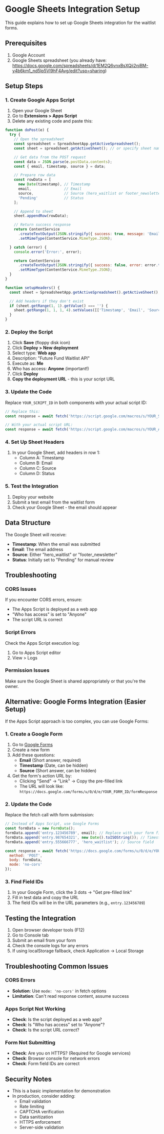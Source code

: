 # Google Sheets Integration Setup

This guide explains how to set up Google Sheets integration for the waitlist forms.

## Prerequisites

1. Google Account
2. Google Sheets spreadsheet (you already have: https://docs.google.com/spreadsheets/d/1EM2Q6vnxBsXQii2njBM-y4b6km1_nd5lp5VI9hF4Avg/edit?usp=sharing)

## Setup Steps

### 1. Create Google Apps Script

1. Open your Google Sheet
2. Go to **Extensions > Apps Script**
3. Delete any existing code and paste this:

```javascript
function doPost(e) {
  try {
    // Open the spreadsheet
    const spreadsheet = SpreadsheetApp.getActiveSpreadsheet();
    const sheet = spreadsheet.getActiveSheet(); // or specify sheet name: spreadsheet.getSheetByName('Sheet1')

    // Get data from the POST request
    const data = JSON.parse(e.postData.contents);
    const { email, timestamp, source } = data;

    // Prepare row data
    const rowData = [
      new Date(timestamp), // Timestamp
      email,               // Email
      source,              // Source (hero_waitlist or footer_newsletter)
      'Pending'            // Status
    ];

    // Append to sheet
    sheet.appendRow(rowData);

    // Return success response
    return ContentService
      .createTextOutput(JSON.stringify({ success: true, message: 'Email added successfully' }))
      .setMimeType(ContentService.MimeType.JSON);

  } catch (error) {
    console.error('Error:', error);

    return ContentService
      .createTextOutput(JSON.stringify({ success: false, error: error.toString() }))
      .setMimeType(ContentService.MimeType.JSON);
  }
}

function setupHeaders() {
  const sheet = SpreadsheetApp.getActiveSpreadsheet().getActiveSheet();

  // Add headers if they don't exist
  if (sheet.getRange(1, 1).getValue() === '') {
    sheet.getRange(1, 1, 1, 4).setValues([['Timestamp', 'Email', 'Source', 'Status']]);
  }
}
```

### 2. Deploy the Script

1. Click **Save** (floppy disk icon)
2. Click **Deploy > New deployment**
3. Select type: **Web app**
4. Description: "Future Fund Waitlist API"
5. Execute as: **Me**
6. Who has access: **Anyone** (important!)
7. Click **Deploy**
8. **Copy the deployment URL** - this is your script URL

### 3. Update the Code

Replace `YOUR_SCRIPT_ID` in both components with your actual script ID:

```javascript
// Replace this:
const response = await fetch('https://script.google.com/macros/s/YOUR_SCRIPT_ID/exec', {

// With your actual script URL:
const response = await fetch('https://script.google.com/macros/s/YOUR_ACTUAL_SCRIPT_ID/exec', {
```

### 4. Set Up Sheet Headers

1. In your Google Sheet, add headers in row 1:
   - Column A: Timestamp
   - Column B: Email
   - Column C: Source
   - Column D: Status

### 5. Test the Integration

1. Deploy your website
2. Submit a test email from the waitlist form
3. Check your Google Sheet - the email should appear

## Data Structure

The Google Sheet will receive:
- **Timestamp**: When the email was submitted
- **Email**: The email address
- **Source**: Either "hero_waitlist" or "footer_newsletter"
- **Status**: Initially set to "Pending" for manual review

## Troubleshooting

### CORS Issues
If you encounter CORS errors, ensure:
- The Apps Script is deployed as a web app
- "Who has access" is set to "Anyone"
- The script URL is correct

### Script Errors
Check the Apps Script execution log:
1. Go to Apps Script editor
2. View > Logs

### Permission Issues
Make sure the Google Sheet is shared appropriately or that you're the owner.

## Alternative: Google Forms Integration (Easier Setup)

If the Apps Script approach is too complex, you can use Google Forms:

### 1. Create a Google Form

1. Go to [Google Forms](https://forms.google.com)
2. Create a new form
3. Add these questions:
   - **Email** (Short answer, required)
   - **Timestamp** (Date, can be hidden)
   - **Source** (Short answer, can be hidden)
4. Get the form's action URL by:
   - Clicking "Send" → "Link" → Copy the pre-filled link
   - The URL will look like: `https://docs.google.com/forms/u/0/d/e/YOUR_FORM_ID/formResponse`

### 2. Update the Code

Replace the fetch call with form submission:

```javascript
// Instead of Apps Script, use Google Forms
const formData = new FormData();
formData.append('entry.123456789', email); // Replace with your form field ID
formData.append('entry.987654321', new Date().toISOString()); // Timestamp field
formData.append('entry.555666777', 'hero_waitlist'); // Source field

const response = await fetch('https://docs.google.com/forms/u/0/d/e/YOUR_FORM_ID/formResponse', {
  method: 'POST',
  body: formData,
  mode: 'no-cors'
});
```

### 3. Find Field IDs

1. In your Google Form, click the 3 dots → "Get pre-filled link"
2. Fill in test data and copy the URL
3. The field IDs will be in the URL parameters (e.g., `entry.123456789`)

## Testing the Integration

1. Open browser developer tools (F12)
2. Go to Console tab
3. Submit an email from your form
4. Check the console logs for any errors
5. If using localStorage fallback, check Application → Local Storage

## Troubleshooting Common Issues

### CORS Errors
- **Solution**: Use `mode: 'no-cors'` in fetch options
- **Limitation**: Can't read response content, assume success

### Apps Script Not Working
- **Check**: Is the script deployed as a web app?
- **Check**: Is "Who has access" set to "Anyone"?
- **Check**: Is the script URL correct?

### Form Not Submitting
- **Check**: Are you on HTTPS? (Required for Google services)
- **Check**: Browser console for network errors
- **Check**: Form field IDs are correct

## Security Notes

- This is a basic implementation for demonstration
- In production, consider adding:
  - Email validation
  - Rate limiting
  - CAPTCHA verification
  - Data sanitization
  - HTTPS enforcement
  - Server-side validation
